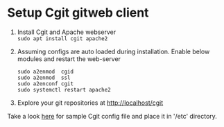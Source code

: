 # Setup Cgit gitweb client

1. Install Cgit and Apache webserver<br>
	`sudo apt install cgit apache2`

2. Assuming configs are auto loaded during installation. Enable below modules and restart the web-server
	```
	sudo a2enmod  cgid
	sudo a2enmod  ssl
	sudo a2enconf cgit
	sudo systemctl restart apache2
	```
3. Explore your git repositories at <http://localhost/cgit>

Take a look [here](https://raw.githubusercontent.com/kribakarans/howto/master/src/gitweb/cgitrc) for sample Cgit config file and place it in '/etc' directory.

